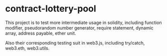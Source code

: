 # contract-lottery-pool

This project is to test more intermediate usage in solidity, including function modifier, pseudorandom number generator, require statement, dynamic array, address payable, ether unit.

Also their corresponding testing suit in web3.js, including try/catch, web3.eth, web3.utils.
